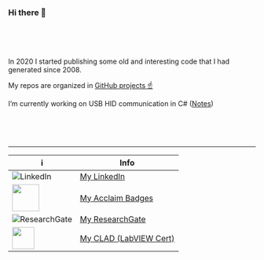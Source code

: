 ### Hi there 👋
<br>
<br>
<br>

In 2020 I started publishing some old and interesting code that I had generated since 2008.

My repos are organized in [GitHub projects  &#9757;](https://github.com/etfovac?tab=projects)

I’m currently working on USB HID communication in C# ([Notes](https://github.com/etfovac/hid/wiki/Notes))

<br>
<br>
<br>

---
|:information_source:|Info|
|----|----|
|![LinkedIn](https://icon-icons.com/icons2/99/PNG/32/linkedin_socialnetwork_17441.png) | [My LinkedIn](https://www.linkedin.com/in/etfovac/)  
|<img src="https://theme.zdassets.com/theme_assets/2382499/d2e455f37a41d85f6db43eba506997c548348b5a.png" width=55 hight=55> | [My Acclaim Badges](https://www.youracclaim.com/users/nikola-jovanovic.bf86d5ba)
|![ResearchGate](https://icon-icons.com/icons2/2108/PNG/32/researchgate_icon_130843.png) | [My ResearchGate](https://www.researchgate.net/profile/Nikola_Jovanovic9)  
|<img src="https://images.youracclaim.com/size/220x220/images/84f9f6c4-167a-47bf-95bf-af1b4610fd67/36015_Certificate_Badges_FINAL__1__NI_Instructor_v5_copy_2.png" width=45 hight=45>|[My CLAD (LabVIEW Cert)](https://www.youracclaim.com/badges/3ee8a24f-0360-42d5-96c1-79f6296d7fe0/public_url)
 

<!--
**etfovac/etfovac** is a ✨ _special_ ✨ repository because its `README.md` (this file) appears on your GitHub profile.

Here are some ideas to get you started:

- 🔭 I’m currently working on ...
- 🌱 I’m currently learning ...
- 👯 I’m looking to collaborate on ...
- 🤔 I’m looking for help with ...
- 💬 Ask me about ...
- 📫 How to reach me: ...
- 😄 Pronouns: ...
- ⚡ Fun fact: ...
-->
